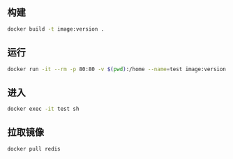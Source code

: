 ## 构建

```bash
docker build -t image:version .
```

## 运行

```bash
docker run -it --rm -p 80:80 -v $(pwd):/home --name=test image:version sh
```

## 进入

```bash
docker exec -it test sh
```

## 拉取镜像

```bash
docker pull redis
```

